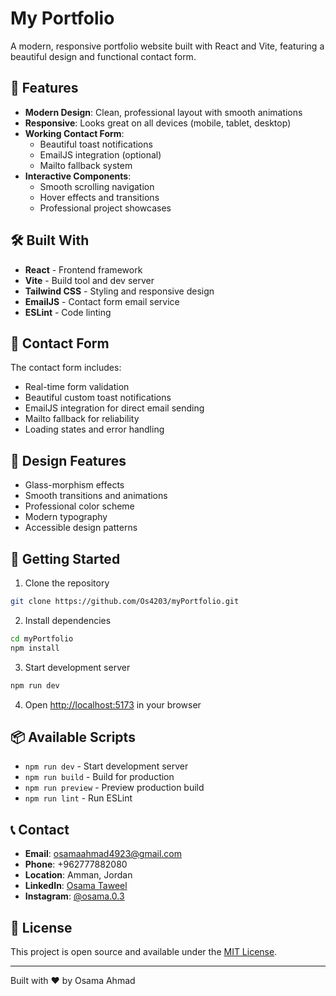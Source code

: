 # My Portfolio

A modern, responsive portfolio website built with React and Vite, featuring a beautiful design and functional contact form.

## 🚀 Features

- **Modern Design**: Clean, professional layout with smooth animations
- **Responsive**: Looks great on all devices (mobile, tablet, desktop)
- **Working Contact Form**: 
  - Beautiful toast notifications
  - EmailJS integration (optional)
  - Mailto fallback system
- **Interactive Components**: 
  - Smooth scrolling navigation
  - Hover effects and transitions
  - Professional project showcases

## 🛠️ Built With

- **React** - Frontend framework
- **Vite** - Build tool and dev server
- **Tailwind CSS** - Styling and responsive design
- **EmailJS** - Contact form email service
- **ESLint** - Code linting

## 📧 Contact Form

The contact form includes:
- Real-time form validation
- Beautiful custom toast notifications
- EmailJS integration for direct email sending
- Mailto fallback for reliability
- Loading states and error handling

## 🎨 Design Features

- Glass-morphism effects
- Smooth transitions and animations
- Professional color scheme
- Modern typography
- Accessible design patterns

## 🚀 Getting Started

1. Clone the repository
```bash
git clone https://github.com/Os4203/myPortfolio.git
```

2. Install dependencies
```bash
cd myPortfolio
npm install
```

3. Start development server
```bash
npm run dev
```

4. Open [http://localhost:5173](http://localhost:5173) in your browser

## 📦 Available Scripts

- `npm run dev` - Start development server
- `npm run build` - Build for production
- `npm run preview` - Preview production build
- `npm run lint` - Run ESLint

## 📞 Contact

- **Email**: osamaahmad4923@gmail.com
- **Phone**: +962777882080
- **Location**: Amman, Jordan
- **LinkedIn**: [Osama Taweel](https://www.linkedin.com/in/osama-taweel-945934242)
- **Instagram**: [@osama.0.3](https://www.instagram.com/osama.0.3)

## 📄 License

This project is open source and available under the [MIT License](LICENSE).

---

Built with ❤️ by Osama Ahmad

